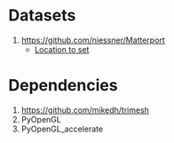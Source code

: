 # Datasets

1. https://github.com/niessner/Matterport
    - [Location to set](https://www.dropbox.com/sh/nlc0g31i43t2l0e/AAC0bYicglnZ99FMSy5uMyP-a?dl=0)

# Dependencies

1. https://github.com/mikedh/trimesh
1. PyOpenGL
1. PyOpenGL_accelerate
